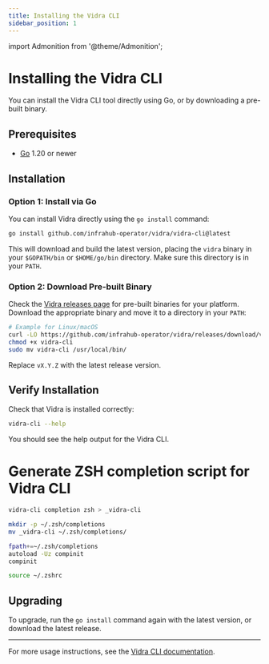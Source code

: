 ```yaml
---
title: Installing the Vidra CLI
sidebar_position: 1
---
```

import Admonition from '@theme/Admonition';

# Installing the Vidra CLI

You can install the Vidra CLI tool directly using Go, or by downloading a pre-built binary.

## Prerequisites

- [Go](https://golang.org/dl/) 1.20 or newer

## Installation

### Option 1: Install via Go

You can install Vidra directly using the `go install` command:

```sh
go install github.com/infrahub-operator/vidra/vidra-cli@latest
```

This will download and build the latest version, placing the `vidra` binary in your `$GOPATH/bin` or `$HOME/go/bin` directory. Make sure this directory is in your `PATH`.

### Option 2: Download Pre-built Binary

Check the [Vidra releases page](https://github.com/your-org/vidra/releases) for pre-built binaries for your platform. Download the appropriate binary and move it to a directory in your `PATH`:

```sh
# Example for Linux/macOS
curl -LO https://github.com/infrahub-operator/vidra/releases/download/vX.Y.Z/vidra-cli
chmod +x vidra-cli
sudo mv vidra-cli /usr/local/bin/
```

Replace `vX.Y.Z` with the latest release version.

## Verify Installation

Check that Vidra is installed correctly:

```sh
vidra-cli --help
```

You should see the help output for the Vidra CLI.

# Generate ZSH completion script for Vidra CLI
```bash
vidra-cli completion zsh > _vidra-cli

mkdir -p ~/.zsh/completions
mv _vidra-cli ~/.zsh/completions/

fpath+=~/.zsh/completions
autoload -Uz compinit
compinit

source ~/.zshrc
```

## Upgrading

To upgrade, run the `go install` command again with the latest version, or download the latest release.

---

For more usage instructions, see the [Vidra CLI documentation](./usage).
